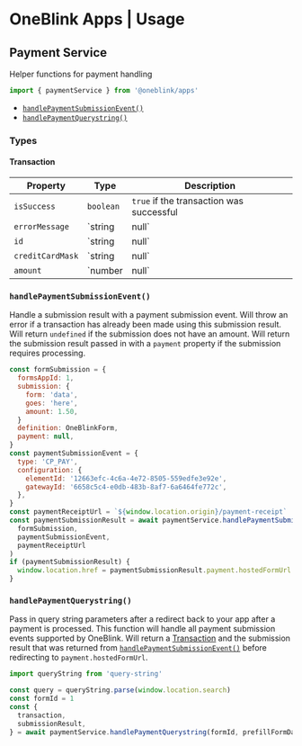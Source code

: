 # OneBlink Apps | Usage

## Payment Service

Helper functions for payment handling

```js
import { paymentService } from '@oneblink/apps'
```

- [`handlePaymentSubmissionEvent()`](#handlepaymentsubmissionevent)
- [`handlePaymentQuerystring()`](#handlepaymentquerystring)

### Types

#### Transaction

| Property         | Type            | Description                                            |
| ---------------- | --------------- | ------------------------------------------------------ |
| `isSuccess`      | `boolean`       | `true` if the transaction was successful               |
| `errorMessage`   | `string | null` | The error message to display if `isSuccess` is `false` |
| `id`             | `string | null` | The id the transaction                                 |
| `creditCardMask` | `string | null` | A mask of the credit card used e.g. _1234....7890_     |
| `amount`         | `number | null` | The total amount charged                               |

### `handlePaymentSubmissionEvent()`

Handle a submission result with a payment submission event. Will throw an error if a transaction has already been made using this submission result. Will return `undefined` if the submission does not have an amount. Will return the submission result passed in with a `payment` property if the submission requires processing.

```js
const formSubmission = {
  formsAppId: 1,
  submission: {
    form: 'data',
    goes: 'here',
    amount: 1.50,
  }
  definition: OneBlinkForm,
  payment: null,
}
const paymentSubmissionEvent = {
  type: 'CP_PAY',
  configuration: {
    elementId: '12663efc-4c6a-4e72-8505-559edfe3e92e',
    gatewayId: '6658c5c4-e0db-483b-8af7-6a6464fe772c',
  },
}
const paymentReceiptUrl = `${window.location.origin}/payment-receipt`
const paymentSubmissionResult = await paymentService.handlePaymentSubmissionEvent(
  formSubmission,
  paymentSubmissionEvent,
  paymentReceiptUrl
)
if (paymentSubmissionResult) {
  window.location.href = paymentSubmissionResult.payment.hostedFormUrl
}
```

### `handlePaymentQuerystring()`

Pass in query string parameters after a redirect back to your app after a payment is processed. This function will handle all payment submission events supported by OneBlink. Will return a [Transaction](#transaction) and the submission result that was returned from [`handlePaymentSubmissionEvent()`](#handlepaymentsubmissionevent) before redirecting to `payment.hostedFormUrl`.

```js
import queryString from 'query-string'

const query = queryString.parse(window.location.search)
const formId = 1
const {
  transaction,
  submissionResult,
} = await paymentService.handlePaymentQuerystring(formId, prefillFormDataId)
```
